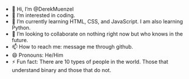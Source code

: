 - 👋 Hi, I’m @DerekMuenzel
- 👀 I’m interested in coding. 
- 🌱 I’m currently learning HTML, CSS, and JavaScript. I am also learning Python.
- 💞️ I’m looking to collaborate on nothing right now but who knows in the future.
- 📫 How to reach me: message me through github.
- 😄 Pronouns: He/Him
- ⚡ Fun fact: There are 10 types of people in the world. Those that understand binary and those that do not.

<!---
DerekMuenzel/DerekMuenzel is a ✨ special ✨ repository because its `README.md` (this file) appears on your GitHub profile.
You can click the Preview link to take a look at your changes.
--->
